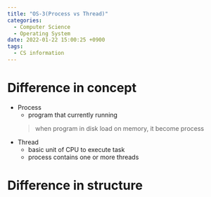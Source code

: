 ```yaml
---
title: "OS-3(Process vs Thread)"
categories:
  - Computer Science
  - Operating System
date: 2022-01-22 15:00:25 +0900
tags:
  - CS information
---
```


# Difference in concept
* Process
  * program that currently running
  > when program in disk load on memory, it become process
* Thread
  * basic unit of CPU to execute task
  * process contains one or more threads

# Difference in structure


